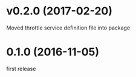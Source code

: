 v0.2.0 (2017-02-20)
===================
Moved throttle service definition file into package

0.1.0 (2016-11-05)
===================

first release
